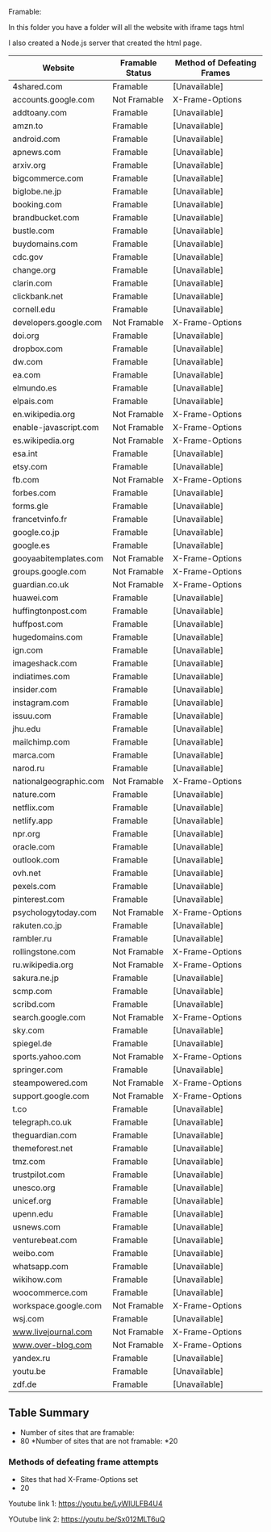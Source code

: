 Framable: 

In this folder you have a folder will all the website with iframe tags html

I also created a Node.js server that created the html page.



|       Website         |     Framable Status    | Method of Defeating Frames |
|-----------------------|-----------------------|-----------------------------|
|     4shared.com       |         Framable       |        [Unavailable]        |
|   accounts.google.com  |       Not Framable     |   X-Frame-Options           |
|     addtoany.com      |         Framable       |        [Unavailable]        |
|        amzn.to        |         Framable       |        [Unavailable]        |
|      android.com      |         Framable       |        [Unavailable]        |
|     apnews.com        |         Framable       |        [Unavailable]        |
|      arxiv.org        |         Framable       |        [Unavailable]        |
|  bigcommerce.com      |         Framable       |        [Unavailable]        |
|  biglobe.ne.jp        |         Framable       |        [Unavailable]        |
|    booking.com        |         Framable       |        [Unavailable]        |
| brandbucket.com       |         Framable       |        [Unavailable]        |
|     bustle.com        |         Framable       |        [Unavailable]        |
|  buydomains.com       |         Framable       |        [Unavailable]        |
|      cdc.gov          |         Framable       |        [Unavailable]        |
|     change.org        |         Framable       |        [Unavailable]        |
|     clarin.com        |         Framable       |        [Unavailable]        |
|    clickbank.net      |         Framable       |        [Unavailable]        |
|     cornell.edu       |         Framable       |        [Unavailable]        |
| developers.google.com |     Not Framable     |   X-Frame-Options             |
|     doi.org           |         Framable       |        [Unavailable]        |
|    dropbox.com        |         Framable       |        [Unavailable]        |
|        dw.com         |         Framable       |        [Unavailable]        |
|        ea.com         |         Framable       |        [Unavailable]        |
|    elmundo.es        |         Framable       |        [Unavailable]        |
|    elpais.com        |         Framable       |        [Unavailable]        |
|   en.wikipedia.org    |     Not Framable     |   X-Frame-Options             |
| enable-javascript.com |     Not Framable     |   X-Frame-Options            |
|  es.wikipedia.org     |     Not Framable     |   X-Frame-Options             |
|       esa.int         |         Framable       |        [Unavailable]        |
|     etsy.com          |         Framable       |        [Unavailable]        |
|        fb.com          |       Not Framable     |   X-Frame-Options             |
|   forbes.com           |         Framable       |        [Unavailable]        |
|   forms.gle            |         Framable       |        [Unavailable]        |
|  francetvinfo.fr       |         Framable       |        [Unavailable]        |
|  google.co.jp          |         Framable       |        [Unavailable]        |
|  google.es             |         Framable       |        [Unavailable]        |
|  gooyaabitemplates.com |     Not Framable     |   X-Frame-Options             |
|  groups.google.com     |     Not Framable     |   X-Frame-Options             |
|  guardian.co.uk        |     Not Framable     |   X-Frame-Options             |
|  huawei.com            |         Framable       |        [Unavailable]        |
|  huffingtonpost.com    |         Framable       |        [Unavailable]        |
|  huffpost.com          |         Framable       |        [Unavailable]        |
|  hugedomains.com       |         Framable       |        [Unavailable]        |
|  ign.com               |         Framable       |        [Unavailable]        |
|  imageshack.com        |         Framable       |        [Unavailable]        |
|  indiatimes.com        |         Framable       |        [Unavailable]        |
|  insider.com           |         Framable       |        [Unavailable]        |
|  instagram.com         |         Framable       |        [Unavailable]        |
|  issuu.com             |         Framable       |        [Unavailable]        |
|  jhu.edu               |         Framable       |        [Unavailable]        |
|  mailchimp.com         |         Framable       |        [Unavailable]        |
|  marca.com             |         Framable       |        [Unavailable]        |
|  narod.ru              |         Framable       |        [Unavailable]        |
|  nationalgeographic.com |  Not Framable     |   X-Frame-Options             |
|  nature.com            |         Framable       |        [Unavailable]        |
|  netflix.com           |         Framable       |        [Unavailable]        |
|  netlify.app           |         Framable       |        [Unavailable]        |
|  npr.org               |         Framable       |        [Unavailable]        |
|  oracle.com            |         Framable       |        [Unavailable]        |
|  outlook.com           |         Framable       |        [Unavailable]        |
|  ovh.net               |         Framable       |        [Unavailable]        |
|  pexels.com            |         Framable       |        [Unavailable]        |
|  pinterest.com         |         Framable       |        [Unavailable]        |
|  psychologytoday.com   |     Not Framable     |   X-Frame-Options             |
|  rakuten.co.jp         |         Framable       |        [Unavailable]        |
|  rambler.ru            |         Framable       |        [Unavailable]        |
|  rollingstone.com      |     Not Framable     |   X-Frame-Options             |
|  ru.wikipedia.org      |     Not Framable     |   X-Frame-Options             |
|  sakura.ne.jp          |         Framable       |        [Unavailable]        |
|  scmp.com              |         Framable       |        [Unavailable]        |
|  scribd.com            |         Framable       |        [Unavailable]        |
|  search.google.com     |     Not Framable     |   X-Frame-Options             |
|  sky.com               |         Framable       |        [Unavailable]        |
|  spiegel.de            |         Framable       |        [Unavailable]        |
|  sports.yahoo.com      |     Not Framable     |   X-Frame-Options             |
|  springer.com          |         Framable       |        [Unavailable]        |
|  steampowered.com      |     Not Framable     |   X-Frame-Options             |
|  support.google.com    |     Not Framable     |   X-Frame-Options             |
|  t.co                  |         Framable       |        [Unavailable]        |
|  telegraph.co.uk       |         Framable       |        [Unavailable]       
|  theguardian.com       |         Framable       |        [Unavailable]        |
|  themeforest.net       |         Framable       |        [Unavailable]        |
|  tmz.com               |         Framable       |        [Unavailable]        |
|  trustpilot.com        |         Framable       |        [Unavailable]        |
|  unesco.org            |         Framable       |        [Unavailable]        |
|  unicef.org            |         Framable       |        [Unavailable]        |
|  upenn.edu             |         Framable       |        [Unavailable]        |
|  usnews.com            |         Framable       |        [Unavailable]        |
|  venturebeat.com       |         Framable       |        [Unavailable]        |
|  weibo.com             |         Framable       |        [Unavailable]        |
|  whatsapp.com          |         Framable       |        [Unavailable]        |
|  wikihow.com           |         Framable       |        [Unavailable]        |
|  woocommerce.com       |         Framable       |        [Unavailable]        |
|  workspace.google.com |     Not Framable     |   X-Frame-Options             |
|  wsj.com               |         Framable       |        [Unavailable]        |
|  www.livejournal.com   |     Not Framable     |   X-Frame-Options             |
|  www.over-blog.com     |     Not Framable     |   X-Frame-Options             |
|  yandex.ru             |         Framable       |        [Unavailable]        |
|  youtu.be              |         Framable       |        [Unavailable]        |
|  zdf.de                |         Framable       |        [Unavailable]        |

## Table Summary

* Number of sites that are framable: 
* 80
*Number of sites that are not framable: 
 *20

### Methods of defeating frame attempts

* Sites that had X-Frame-Options set 
 * 20


Youtube link 1: https://youtu.be/LyWlULFB4U4

YOutube link 2: https://youtu.be/Sx012MLT6uQ